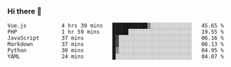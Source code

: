 ### Hi there 👋

<!--START_SECTION:waka-->

```text
Vue.js           4 hrs 39 mins   ███████████▒░░░░░░░░░░░░░   45.65 %
PHP              1 hr 59 mins    █████░░░░░░░░░░░░░░░░░░░░   19.55 %
JavaScript       37 mins         █▓░░░░░░░░░░░░░░░░░░░░░░░   06.16 %
Markdown         37 mins         █▓░░░░░░░░░░░░░░░░░░░░░░░   06.13 %
Python           30 mins         █▒░░░░░░░░░░░░░░░░░░░░░░░   04.95 %
YAML             24 mins         █░░░░░░░░░░░░░░░░░░░░░░░░   04.07 %
```

<!--END_SECTION:waka-->

<!--
**Jonas-VanHaeken/Jonas-VanHaeken** is a ✨ _special_ ✨ repository because its `README.md` (this file) appears on your GitHub profile.

Here are some ideas to get you started:

- 🔭 I’m currently working on ...
- 🌱 I’m currently learning ...
- 👯 I’m looking to collaborate on ...
- 🤔 I’m looking for help with ...
- 💬 Ask me about ...
- 📫 How to reach me: ...
- 😄 Pronouns: ...
- ⚡ Fun fact: ...
-->
